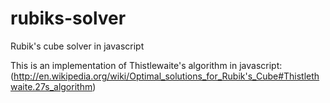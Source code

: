 rubiks-solver
=============

Rubik's cube solver in javascript


This is an implementation of Thistlewaite's algorithm in javascript:
(http://en.wikipedia.org/wiki/Optimal_solutions_for_Rubik's_Cube#Thistlethwaite.27s_algorithm)
